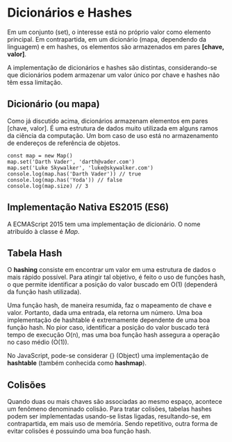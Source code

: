 # Dicionários e Hashes

Em um conjunto (set), o interesse está no próprio valor como elemento principal. Em contrapartida, em um dicionário (mapa, dependendo da linguagem) e em hashes, os elementos são armazenados em pares **[chave, valor]**.

A implementação de dicionários e hashes são distintas, considerando-se que dicionários podem armazenar um valor único por chave e hashes não têm essa limitação.

## Dicionário (ou mapa)

Como já discutido acima, dicionários armazenam elementos em pares [chave, valor]. É uma estrutura de dados muito utilizada em alguns ramos da ciência da computação. Um bom caso de uso está no armazenamento de endereços de referência de objetos.

```
const map = new Map()
map.set('Darth Vader', 'darth@vader.com')
map.set('Luke Skywalker', 'luke@skywalker.com')
console.log(map.has('Darth Vader')) // true
console.log(map.has('Yoda')) // false
console.log(map.size) // 3
```

## Implementação Nativa ES2015 (ES6)

A ECMAScript 2015 tem uma implementação de dicionário. O nome atribuído à classe é *Map*.

## Tabela Hash

O **hashing** consiste em encontrar um valor em uma estrutura de dados o mais rápido possível. Para atingir tal objetivo, é feito o uso de funções hash, o que permite identificar a posição do valor buscado em O(1) (dependerá da função hash utilizada).

Uma função hash, de maneira resumida, faz o mapeamento de chave e valor. Portanto, dada uma entrada, ela retorna um número. Uma boa implementação de hashtable é extremamente dependente de uma boa função hash. No pior caso, identificar a posição do valor buscado terá tempo de execução O(n), mas uma boa função hash assegura a operação no caso médio (O(1)).

No JavaScript, pode-se considerar {} (Object) uma implementação de **hashtable** (também conhecida como **hashmap**).

## Colisões

Quando duas ou mais chaves são associadas ao mesmo espaço, acontece um fenômeno denominado colisão. Para tratar colisões, tabelas hashes podem ser implementadas usando-se listas ligadas, resultando-se, em contrapartida, em mais uso de memória. Sendo repetitivo, outra forma de evitar colisões é possuindo uma boa função hash.